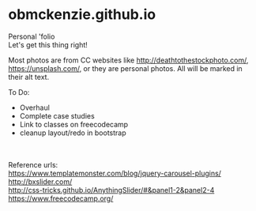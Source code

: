 # obmckenzie.github.io<br>
Personal 'folio<br>
Let's get this thing right!<br>


Most photos are from CC websites like http://deathtothestockphoto.com/, https://unsplash.com/, or they are personal photos. All will be marked in their alt text.</p>

<p>To Do:</p>
<ul>
<li>Overhaul</li>
<li>Complete case studies</li>
<li>Link to classes on freecodecamp</li>
<li>cleanup layout/redo in bootstrap</li>
</ul>

<br><br>
Reference urls:<br>
https://www.templatemonster.com/blog/jquery-carousel-plugins/ <br>
http://bxslider.com/ <br>
http://css-tricks.github.io/AnythingSlider/#&panel1-2&panel2-4
https://www.freecodecamp.org/


